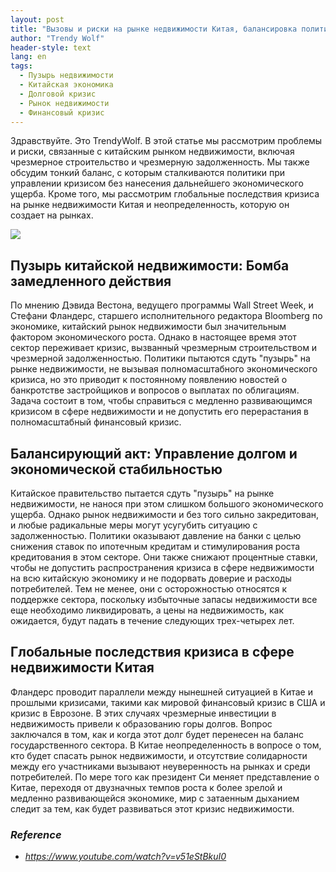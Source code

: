 ```yaml
---
layout: post
title: "Вызовы и риски на рынке недвижимости Китая, балансировка политиков и глобальные последствия"
author: "Trendy Wolf"
header-style: text
lang: en
tags:
  - Пузырь недвижимости
  - Китайская экономика
  - Долговой кризис
  - Рынок недвижимости
  - Финансовый кризис
---
```


Здравствуйте. Это TrendyWolf. В этой статье мы рассмотрим проблемы и риски, связанные с китайским рынком недвижимости, включая чрезмерное строительство и чрезмерную задолженность. Мы также обсудим тонкий баланс, с которым сталкиваются политики при управлении кризисом без нанесения дальнейшего экономического ущерба. Кроме того, мы рассмотрим глобальные последствия кризиса на рынке недвижимости Китая и неопределенность, которую он создает на рынках.

<img
    src="https://i.ytimg.com/vi/v51eStBkuI0/hqdefault.jpg"
/>


## Пузырь китайской недвижимости: Бомба замедленного действия
По мнению Дэвида Вестона, ведущего программы Wall Street Week, и Стефани Фландерс, старшего исполнительного редактора Bloomberg по экономике, китайский рынок недвижимости был значительным фактором экономического роста. Однако в настоящее время этот сектор переживает кризис, вызванный чрезмерным строительством и чрезмерной задолженностью. Политики пытаются сдуть "пузырь" на рынке недвижимости, не вызывая полномасштабного экономического кризиса, но это приводит к постоянному появлению новостей о банкротстве застройщиков и вопросов о выплатах по облигациям. Задача состоит в том, чтобы справиться с медленно развивающимся кризисом в сфере недвижимости и не допустить его перерастания в полномасштабный финансовый кризис.

## Балансирующий акт: Управление долгом и экономической стабильностью
Китайское правительство пытается сдуть "пузырь" на рынке недвижимости, не нанося при этом слишком большого экономического ущерба. Однако рынок недвижимости и без того сильно закредитован, и любые радикальные меры могут усугубить ситуацию с задолженностью. Политики оказывают давление на банки с целью снижения ставок по ипотечным кредитам и стимулирования роста кредитования в этом секторе. Они также снижают процентные ставки, чтобы не допустить распространения кризиса в сфере недвижимости на всю китайскую экономику и не подорвать доверие и расходы потребителей. Тем не менее, они с осторожностью относятся к поддержке сектора, поскольку избыточные запасы недвижимости все еще необходимо ликвидировать, а цены на недвижимость, как ожидается, будут падать в течение следующих трех-четырех лет.

## Глобальные последствия кризиса в сфере недвижимости Китая
Фландерс проводит параллели между нынешней ситуацией в Китае и прошлыми кризисами, такими как мировой финансовый кризис в США и кризис в Еврозоне. В этих случаях чрезмерные инвестиции в недвижимость привели к образованию горы долгов. Вопрос заключался в том, как и когда этот долг будет перенесен на баланс государственного сектора. В Китае неопределенность в вопросе о том, кто будет спасать рынок недвижимости, и отсутствие солидарности между его участниками вызывают неуверенность на рынках и среди потребителей. По мере того как президент Си меняет представление о Китае, переходя от двузначных темпов роста к более зрелой и медленно развивающейся экономике, мир с затаенным дыханием следит за тем, как будет развиваться этот кризис недвижимости.


### _Reference_
- _https://www.youtube.com/watch?v=v51eStBkuI0_

